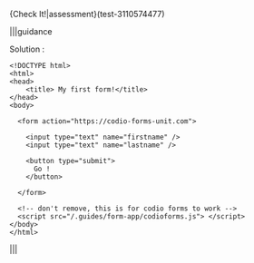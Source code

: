 {Check It!|assessment}(test-3110574477)


|||guidance

Solution :

```
<!DOCTYPE html>
<html>
<head>
    <title> My first form!</title>
</head>
<body>

  <form action="https://codio-forms-unit.com">

    <input type="text" name="firstname" />
    <input type="text" name="lastname" />

    <button type="submit">
      Go !
    </button>

  </form>

  <!-- don't remove, this is for codio forms to work -->
  <script src="/.guides/form-app/codioforms.js"> </script>
</body>
</html>
```

|||
